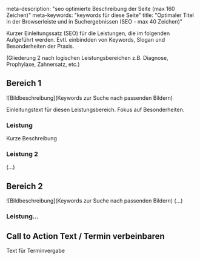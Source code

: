 meta-description: "seo optimierte Beschreibung der Seite (max 160 Zeichen)"
meta-keywords: "keywords für diese Seite"
title: "Optimaler Titel in der Browserleiste und in Suchergebnissen (SEO - max 40 Zeichen)"


Kurzer Einleitungssatz (SEO) für die Leistungen, die im folgenden Aufgeführt werden. Evtl. einbindden von Keywords, Slogan
und Besonderheiten der Praxis.

(Gliederung 2 nach logischen Leistungsbereichen z.B. Diagnose, Prophylaxe, Zahnersatz, etc.)
## Bereich 1

![Bildbeschreibung](Keywords zur Suche nach passenden Bildern)

Einleitungstext für diesen Leistungsbereich. Fokus auf Besonderheiten.

### Leistung 

Kurze Beschreibung

### Leistung 2

(...)

## Bereich 2

![Bildbeschreibung](Keywords zur Suche nach passenden Bildern)
(...)

### Leistung...


## Call to Action Text / Termin verbeinbaren

Text für Terminvergabe
